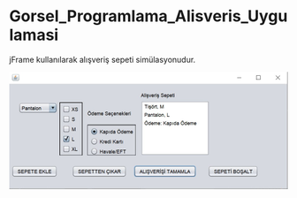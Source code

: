 # Gorsel_Programlama_Alisveris_Uygulamasi
jFrame kullanılarak alışveriş sepeti simülasyonudur.

![screenshot](https://github.com/hanifeercan/Gorsel_Programlama_Alisveris_Uygulamasi/blob/Temel/screenshot/screenshot1.jpg)
